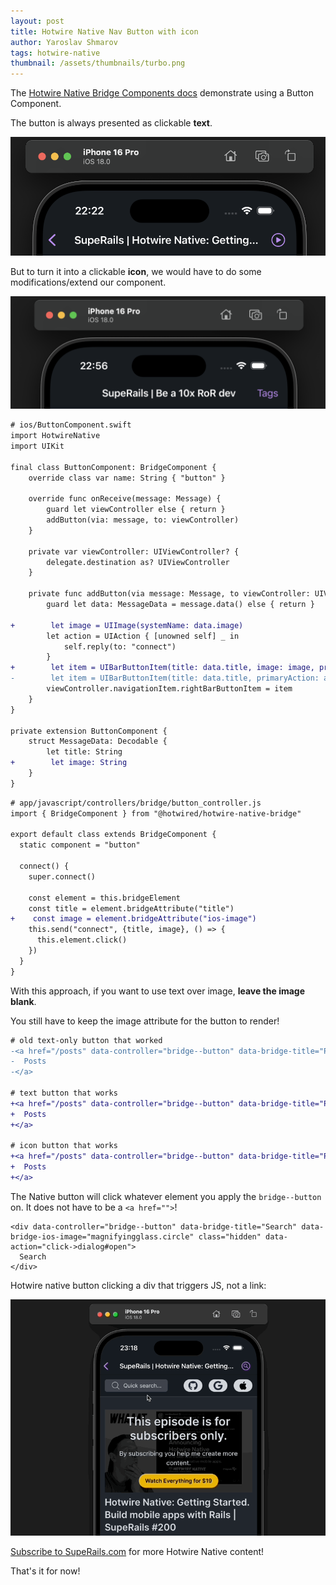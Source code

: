 ```yaml
---
layout: post
title: Hotwire Native Nav Button with icon
author: Yaroslav Shmarov
tags: hotwire-native
thumbnail: /assets/thumbnails/turbo.png
---
```


The [Hotwire Native Bridge Components docs](https://native.hotwired.dev/ios/bridge-components) demonstrate using a Button Component.

The button is always presented as clickable **text**.

![hotwire-native-button-icon](/assets/images/hotwire-native-button-icon.png)

But to turn it into a clickable **icon**, we would have to do some modifications/extend our component.

![hotwire-native-button-text](/assets/images/hotwire-native-button-text.png)

```diff
# ios/ButtonComponent.swift
import HotwireNative
import UIKit

final class ButtonComponent: BridgeComponent {
    override class var name: String { "button" }

    override func onReceive(message: Message) {
        guard let viewController else { return }
        addButton(via: message, to: viewController)
    }

    private var viewController: UIViewController? {
        delegate.destination as? UIViewController
    }

    private func addButton(via message: Message, to viewController: UIViewController) {
        guard let data: MessageData = message.data() else { return }

+        let image = UIImage(systemName: data.image)
        let action = UIAction { [unowned self] _ in
            self.reply(to: "connect")
        }
+        let item = UIBarButtonItem(title: data.title, image: image, primaryAction: action)
-        let item = UIBarButtonItem(title: data.title, primaryAction: action)
        viewController.navigationItem.rightBarButtonItem = item
    }
}

private extension ButtonComponent {
    struct MessageData: Decodable {
        let title: String
+        let image: String
    }
}
```

```diff
# app/javascript/controllers/bridge/button_controller.js
import { BridgeComponent } from "@hotwired/hotwire-native-bridge"

export default class extends BridgeComponent {
  static component = "button"

  connect() {
    super.connect()

    const element = this.bridgeElement
    const title = element.bridgeAttribute("title")
+    const image = element.bridgeAttribute("ios-image")
    this.send("connect", {title, image}, () => {
      this.element.click()
    })
  }
}
```

With this approach, if you want to use text over image, **leave the image blank**.

You still have to keep the image attribute for the button to render!

```diff
# old text-only button that worked
-<a href="/posts" data-controller="bridge--button" data-bridge-title="Posts" class="hidden">
-  Posts
-</a>

# text button that works
+<a href="/posts" data-controller="bridge--button" data-bridge-title="Posts" data-bridge-ios-image="" class="hidden">
+  Posts
+</a>

# icon button that works
+<a href="/posts" data-controller="bridge--button" data-bridge-title="Posts" data-bridge-ios-image="play.circle" class="hidden">
+  Posts
+</a>
```

The Native button will click whatever element you apply the `bridge--button` on. It does not have to be a `<a href="">`!

```
<div data-controller="bridge--button" data-bridge-title="Search" data-bridge-ios-image="magnifyingglass.circle" class="hidden" data-action="click->dialog#open">
  Search
</div>
```

Hotwire native button clicking a div that triggers JS, not a link:

![Hotwire native button clicking a div that triggers JS, not a link](/assets/images/hotwire-native-btn.gif)

[Subscribe to SupeRails.com](https://superails.com/pricing) for more Hotwire Native content!

That's it for now!
